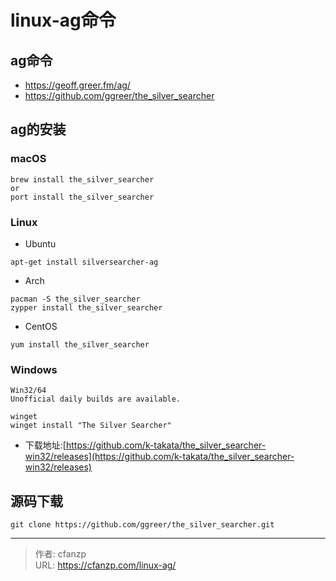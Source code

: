 # linux-ag命令

## ag命令
- https://geoff.greer.fm/ag/
- https://github.com/ggreer/the_silver_searcher

## ag的安装
### macOS
```
brew install the_silver_searcher
or
port install the_silver_searcher
```

### Linux
- Ubuntu
```
apt-get install silversearcher-ag
```

- Arch
```
pacman -S the_silver_searcher
zypper install the_silver_searcher
```

- CentOS
```
yum install the_silver_searcher
```

### Windows
```
Win32/64
Unofficial daily builds are available.

winget
winget install "The Silver Searcher"
```
- 下载地址:[https://github.com/k-takata/the_silver_searcher-win32/releases](https://github.com/k-takata/the_silver_searcher-win32/releases)

## 源码下载
```
git clone https://github.com/ggreer/the_silver_searcher.git
```


---

> 作者: cfanzp  
> URL: https://cfanzp.com/linux-ag/  

